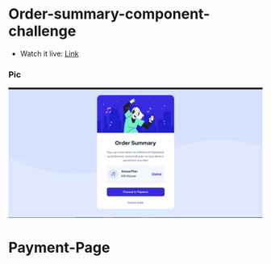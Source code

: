 # Order-summary-component-challenge
- Watch it live: [Link](http://talhatariq.me/Payment-Page/)

### Pic
![GitHub Pages](images\1.png)
# Payment-Page

